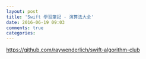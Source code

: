 ```yaml
---
layout: post
title: 'Swift 學習筆記 - 演算法大全'
date: 2016-06-19 09:03
comments: true
categories: 
---
```

https://github.com/raywenderlich/swift-algorithm-club